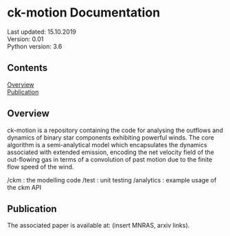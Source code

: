 # ck-motion Documentation

Last updated: 15.10.2019<br>
Version: 0.01<br>
Python version: 3.6<br>

## Contents
[Overview](#overview)<br>
[Publication](#publication)<br>

## Overview
ck-motion is a repository containing the code for analysing the outflows and
dynamics of binary star components exhibiting powerful winds. The core algorithm
is a semi-analytical model which encapsulates the dynamics associated with
extended emission, encoding the net velocity field of the out-flowing gas in
terms of a convolution of past motion due to the finite flow speed of the wind.

/ckm : the modelling code
/test : unit testing
/analytics : example usage of the ckm API

## Publication
The associated paper is available at: (insert MNRAS, arxiv links).
